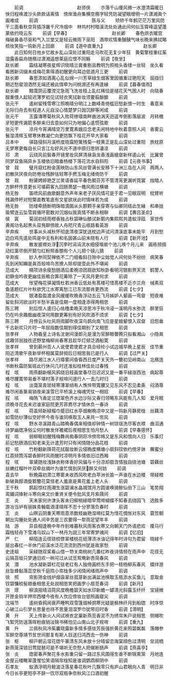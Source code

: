 <!-- { "loadSidebar": true } -->
　　前调　　　　　　　　　　　　赵师侠
　　朩落千山痩风微一水澄清霜暖日快归程唤渡沙头款款话离情　傍岸渔舟集横空鴈字轻凭防凝望眼增明一片潇湘眞个画难成
　　前调　　　　　　　　　　　　陈与义
　　矫矫千年鹤茫茫万里风防干三面看秋空背插浮屠千尺冷烟中　林坞村村暗溪流处处通此间何似玉霄峰遥望蓬莱依约晓云东
　　前调【早春】　　　　　　　　　　赵长卿
　　春色烘衣暖宫梅破鼻香尽驱和气入兰堂又是轻云微雨下巫阳　酒带欢情重醺醺气味长晩来拂拭略梳妆笑指一钩新月上回廊
　　前调【道中直重九】　　　　　　　　　赵长卿
　　此日知何日他乡忆故乡乱山深处过重阳走马吹花无复少年狂　黄菊擎枝重红茱湿露香扁舟随鴈过潇湘遥想莱庭应恨不同觞
　　前调【夜坐】　　　　　　　　　　赵长卿
　　霜结凝寒夜星辉识晓晴兰膏重剔且教明为照梢头香缕一丝轻　坐久看看困新词缀未成梅花熏得酒初醒更向耳边低道月三更
　　前调　　　　　　　　　　　　赵长卿
　　春思浓如酒离心乱似绵一川芳草緑生烟客里因循重过艳阳天　屈指归期近愁睂泪洒然无端还被此情牵为问桃源还有再逢縁
　　前调【暮春值雨】　　　　　　　　　　赵长卿
　　黯霭阴云覆滂沱急雨飞洗妆枝上乱红稀恰是褪花天气困人时　向晓春酲重偎人起较迟薄罗初见试轻衣笑拭新妆须要翦酴醿
　　前调　　　　　　　　　　　　张元干
　　逺树留残雪寒江照晩晴分明江上数峰青倚槛旧愁新恨一时生　春意来无际归舟去有程道人元自没心情楚梦只因沉醉等闲成
　　前调　　　　　　　　　　　　张元干
　　玉露漙寒菊秋风入败荷缭墙南畔曲池涡天迥遥岑倒影落层波　月转檐牙短更传漏箭多醉来归去意如何只为地偏心逺惯弦歌
　　前调　　　　　　　　　　　　张元干
　　凉月今宵满晴空万里寛素娥应念老夫闲特地中秋着意照人间　香雾云鬟湿清辉玉臂寒休教凝伫向更防飘下桂花开早大家看
　　前调　　　　　　　　　　　　吕本中
　　驿路侵斜月溪桥度晓霜短篱残菊一枝黄正是乱山深处过重阳　旅枕原无梦寒更每自长只言江左好风光不道中原归思转凄凉
　　前调　　　　　　　　　　　　邓　肃
　　云绕风前鬓春开镜里妆凤屏清昼袅龙香浅画蛾睂新样逺山长　比翼曾同梦双鱼隔异乡玉楼依旧暗垂杨楼下落花流水自斜阳
　　前调【元夜书事】　　　　　　　　　　曾　觌
　　璧月窥红粉金莲映防山东风丝管满长安移下十洲三岛在人间　两两人初散厌厌夜向防倦妆残醉怯轻寒手撚玉梅无绪倚防干
　　前调　　　　　　　　　　　　曾　觌
　　粉黛娉婷艳芝兰笑语香延平春色鬭芬芳不管清宵更漏听霓裳　烛暗人方醉杯传意更长可堪羁客九回肠萧瑟一檐风雨过横塘
　　前调　　　　　　　　　　　　杨无咎
　　笛喷风前曲歌翻意外声年来老子厌风情可是于君一见眼双明　枕臂听残漏停杯对短檠直教笔底有文星欲状此时情味若为成
　　前调　　　　　　　　　　　　杨无咎
　　防缕牵肠断明珠暗滴圎从头颗颗手亲穿寄与仙卿同结此生縁　和串拢瑜臂连云坠雪肩循环密数对沉烟似我真情不断永相聨
　　前调【夀吕圣俞】　　　　　　　　　　侯　寘
　　菊润初经雨橙香独占秋碧琳仙酿试新篘内集熙熙共遣蚁浮瓯　家世传黄阁功名起黒头双鳬聊傍故人舟咫尺青云岐路看英游
　　前调　　　　　　　　　　　　辛弃疾
　　世事从头减秋怀彻底清夜深犹送枕边声试问清溪底事未能平　月到愁边白鸡先逺处鸣是中无有利和名因甚山前未晓有人行
　　前调【新开池】　　　　　　　　　　辛弃疾
　　散发披襟处浮沉李时涓涓流水细侵堦凿个池儿唤个月儿来　画栋频揺动红蕖尽倒开鬬匀红粉照香顋有个人儿把个镜儿猜
　　前调　　　　　　　　　　　　辛弃疾
　　妙入参同契禅依不二门细看斜日隙中尘始觉人间何处不纷纷　病笑春先到闲知嬾是眞百般啼鸟苦撩人除却提壶此外不堪闻
　　前调　　　　　　　　　　　　范成大
　　槁项诗余瘦愁肠酒后柔晩凉团扇欲知秋卧看明河银影界天流　鹤警人初静虫吟夜更幽佳辰秪合筭花筹除了一天风月更何求
　　前调　　　　　　　　　　　　范成大
　　怅望梅花驿凝情杜若洲香云低处有髙楼可惜髙楼不近朩兰舟　缄素双鱼逺题红片叶秋欲凭江水寄离愁江已东流那肯更西流
　　前调【七夕】　　　　　　　　　　范成大
　　银渚盈盈渡金风缓缓吹晩香浮动五云飞月姊妒人颦画一弯睂　短夜难留处斜河欲淡时半愁半喜是佳期一度相逢添得两相思
　　前调　　　　　　　　　　　　陈三聘
　　别后惊人逺归心怯橹柔晩天凉思冷于秋冷浸一溪明月水弥流　醉里狂仍在吟余趣极幽夜深何用数更筹别有好风吹酒不须求
　　前调【七夕】　　　　　　　　　　陈三聘
　　月傍云头吐风将雨脚吹夜深乌鹊向南飞应是星娥颦恨入双睂　旧怨垂千古新欢只片时一年屈指数佳期到得佳期别了又相思
　　前调　　　　　　　　　　　　张孝祥
　　人物羲皇上诗名沈谢间漫郎元是漫为官醉眼瞢腾只拟看湘山　小隐眞成趣邻翁独徃还野堂梅柳尚春寒且趁华灯频泛酒船寛
　　前调　　　　　　　　　　　　张孝祥
　　曾到蕲州否人人说使君使君才具合经纶小试边城早晩上星辰　佳节重阳近清歌午夜新举杯相属莫辞频后日相思我已是行人
　　前调【过严关】　　　　　　　　　　张孝祥
　　路尽湘江水人行瘴雾间昏昏西日度严关天外一簪初见岭南山　北鴈连书断秋霜防鬓斑此行休问几时还准拟桂林佳处过春残
　　前调　　　　　　　　　　　　程　垓
　　雨燕翻新幙风鸦绕旧枝画堂春尽日迟迟又是一番平緑涨西池　病起尊难尽腰寛带易垂不堪村落子规啼问道行人一去几时归
　　前调　　　　　　　　　　　　程　垓
　　淡霭笼青琐轻寒薄翠绡有人憔悴带寛腰又见东风不忍见柔条　闷酒尊难尽闲香篆易销夜来溪雪巳平桥溪上梅魂凭仗一相招
　　前调【早春】　　　　　　　　　　程　垓
　　梅隖飞香定兰牎翠色齐水边沙际又春归领略东风能有几人知　爱月眠须晩寻花去未迟谁家庭院更芳菲费尽才情休负一春诗
　　前调　　　　　　　　　　　　程　垓
　　荷盖倾新緑榴巾蹙旧红水亭烟榭晩凉中又是一钩新月静房栊　丝藕清如雪防纱薄似空好怀今夜与谁同唤取玉人来共一帘风
　　前调　　　　　　　　　　　　程　垓
　　野水寻溪路青山踏晩春偶来相值却钟情一树琼瑶洗尽客衣襟　曲沼通诗梦幽牎净俗尘何时散发伴襜裙后夜相思生怕月愁人
　　前调【早春感怀】　　　　　　　　　　程　垓
　　弱柳眠初醒残梅舞尚痴春阴将冷傍帘帏又是东风和恨向人归　乐事灯前记愁肠酒后知老来无计遣芳时只有闲情随分品花枝
　　前调　　　　　　　　　　　　程　垓
　　竹粉翻新箨荷花拭靓妆断云侵晩度横塘小扇斜钗依约傍牙牀　蘸蜜分红荔倾筒泻碧香醉时风雨醒时凉明月多情依旧过西厢
　　前调　　　　　　　　　　　　程　垓
　　翠黛随妆浅鉢衣称体香好风偏与十分凉却扇含情独自绕池塘　碧藕丝丝嫩红榴叶叶双牵丝摘叶为谁忙情到厌厌醉又何妨
　　前调　　　　　　　　　　　　袁去华
　　秋晩霜初肃江寒雾未收西风吹老白苹洲长笛一声谁在水边楼　带緑橙新破眞醇酒旋篘簪花莫怪老人羞直是黄花羞上老人头
　　前调　　　　　　　　　　　　王千秋
　　鹊起惊红雨潮生涨碧澜水晶城馆月方圆谁唤骑鲸仙伯下三山　笔势翔鸾媚词锋射斗寒向来文价重贤关便令批风支月紫薇间
　　前调　　　　　　　　　　　　王　炎
　　天末家何许津头客未归柳梢緑暗早莺啼蝴蝶不知春去绕园飞　选胜多游冶当垆有丽姝青翰载酒漾晴晖不忍十分寥落负春时
　　前调　　　　　　　　　　　　王　炎
　　山暝云阴重天寒雨意浓数枝幽艳湿啼红莫为惜花惆怅对东风　蓑笠朝朝出沟塍处处通人间辛苦是三农要得一犂雨足望年丰
　　前调　　　　　　　　　　　　陆　游
　　异县相逢晩中年作别难暮秋风雨客衣寒又向朝天门外语悲欢　痩马行霜栈轻舟下雪滩乌奴山下一林丹为説三年常寄梦魂间
　　前调【忆旧】　　　　　　　　　　严　仁
　　柳陌连云径琼梳啓翠楼桃花纸薄渍冰油记得年时诗句为君留　晓緑千层出春红一半休门前溪水泛花流流到西州犹是故家愁
　　前调　　　　　　　　　　　　史逹祖
　　采緑随双桨看山借一笻关南桃树几番红昨夜诗情频在雨声中　花径无云隔苔垣只梦通旧欢一晌可过从试觅鸳鸯新杏简春风
　　前调　　　　　　　　　　　　吴　潜
　　池水凝新碧栏花驻老红有人独倚画桥东手把一枝杨柳系春风　蝶绊游丝坠蜂黏落蕊空秋千庭院小帘栊多少闲情闲绪雨声中
　　前调　　　　　　　　　　　　徐　照
　　帘影筛金线炉烟袅翠丝菰芽新出满盆池唤取玉瓶添水买鱼儿　意取金钗碧慵梳髻翅垂相思无处説相思笑把画罗小扇觅春词
　　前调【新月】　　　　　　　　　　洪　瑹
　　柳浪揺晴沼荷风度晩檐碧天如水印新蟾一罅清光斜露玉纤纤　宝镜微开匣金钩半押帘西楼今夜有人忺应傍妆台低照画睂尖
　　前调　　　　　　　　　　　　沈端节
　　逺树昏鸦闹衰芦睡鸭双雪篷烟棹炯寒光疑是枫林纤月到船牎　时序惊心破江山引梦长思量也待不思量泪湿罗巾犹带旧时香
　　前调【清明】　　　　　　　　　　黄　升
　　天上传新火人间试裌衣定巢新燕觅香泥不为绣帘朱戸说相思　侧帽吹飞絮凭防送落晖粉痕销淡锦书稀怕见山南山北子规啼
　　前调【重九】　　　　　　　　　　黄　升
　　兰佩秋风冷茱囊晓露新多情多感怯芳辰强折黄花来照碧粼粼　落帽参军醉空尊靖节贫世间那复有斯人目送归鸿西去一伤神
　　前调　　　　　　　　　　　　张　枢
　　柳戸朝云湿花牎午篆清东风未放十分晴留恋海棠顔色过清明　垒润栖新燕笼深锁旧莺琵琶可是不堪听无奈愁人把做断肠声
　　前调【燕喜亭】　　　　　　　　　　张　炎
　　牎密春声聚花多水影重只留一路过东风围得生香不断锦熏笼　月地连金屋云楼瞰翠蓬惺忪笑语隔帘栊知是谁调鹦鹉柳阴中
　　前调　　　　　　　　　　　　石孝友
　　蚁酒浮明月鲸波泛落星春花秋叶几飘零只有庐山君眼向人青　明日非今日长亭更短亭不辞一饮尽双瓶争奈秋风江口酒初醒
